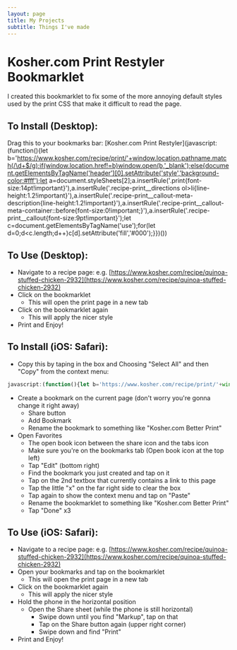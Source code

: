 ```yaml
---
layout: page
title: My Projects
subtitle: Things I've made
---
```


# Kosher.com Print Restyler Bookmarklet

I created this bookmarklet to fix some of the more annoying default styles used by the print CSS that make it difficult to read the page.

## To Install (Desktop):
Drag this to your bookmarks bar:
[Kosher.com Print Restyler](javascript:(function(){let b='https://www.kosher.com/recipe/print/'+window.location.pathname.match(/\d+$/g);if(window.location.href!=b)window.open(b,'_blank');else{document.getElementsByTagName('header')[0].setAttribute('style','background-color:#fff');let a=document.styleSheets[2];a.insertRule('.print{font-size:14pt!important}'),a.insertRule('.recipe-print__directions ol>li{line-height:1.2!important}'),a.insertRule('.recipe-print__callout-meta-description{line-height:1.2!important}'),a.insertRule('.recipe-print__callout-meta-container::before{font-size:0!important;}'),a.insertRule('.recipe-print__callout{font-size:9pt!important}');let c=document.getElementsByTagName('use');for(let d=0;d<c.length;d++)c[d].setAttribute('fill','#000');}})())

## To Use (Desktop):
* Navigate to a recipe page: e.g. [https://www.kosher.com/recipe/quinoa-stuffed-chicken-2932](https://www.kosher.com/recipe/quinoa-stuffed-chicken-2932)
* Click on the bookmarklet
  * This will open the print page in a new tab
* Click on the bookmarklet again
  * This will apply the nicer style
* Print and Enjoy!

## To Install (iOS: Safari):

* Copy this by taping in the box and Choosing "Select All" and then "Copy" from the context menu:
```javascript
javascript:(function(){let b='https://www.kosher.com/recipe/print/'+window.location.pathname.match(/\d+$/g);if(window.location.href!=b)window.open(b,'_blank');else{document.getElementsByTagName('header')[0].setAttribute('style','background-color:#fff');let a=document.styleSheets[2];a.insertRule('.print{font-size:14pt!important}'),a.insertRule('.recipe-print__directions ol>li{line-height:1.2!important}'),a.insertRule('.recipe-print__callout-meta-description{line-height:1.2!important}'),a.insertRule('.recipe-print__callout-meta-container::before{font-size:0!important;}'),a.insertRule('.recipe-print__callout{font-size:9pt!important}');let c=document.getElementsByTagName('use');for(let d=0;d<c.length;d++)c[d].setAttribute('fill','#000');}})()
```
* Create a bookmark on the current page (don't worry you're gonna change it right away)
	* Share button
	* Add Bookmark
	* Rename the bookmark to something like "Kosher.com Better Print"
* Open Favorites
	* The open book icon between the share icon and the tabs icon
	* Make sure you're on the bookmarks tab (Open book icon at the top left)
	* Tap "Edit" (bottom right)
	* Find the bookmark you just created and tap on it
	* Tap on the 2nd textbox that currently contains a link to this page
	* Tap the little "x" on the far right side to clear the box
	* Tap again to show the context menu and tap on "Paste"
	* Rename the bookmarklet to something like "Kosher.com Better Print"
	* Tap "Done" x3

## To Use (iOS: Safari):
* Navigate to a recipe page: e.g. [https://www.kosher.com/recipe/quinoa-stuffed-chicken-2932](https://www.kosher.com/recipe/quinoa-stuffed-chicken-2932)
* Open your bookmarks and tap on the bookmarklet
  * This will open the print page in a new tab
* Click on the bookmarklet again
  * This will apply the nicer style
* Hold the phone in the horizontal position
	* Open the Share sheet (while the phone is still horizontal)
		* Swipe down until you find "Markup", tap on that
		* Tap on the Share button again (upper right corner)
		* Swipe down and find "Print"
* Print and Enjoy!
